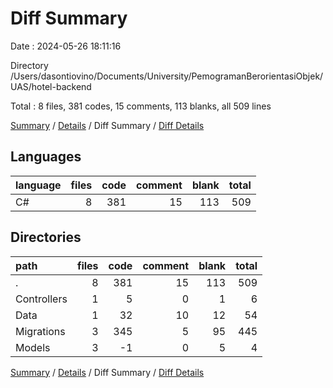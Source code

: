 # Diff Summary

Date : 2024-05-26 18:11:16

Directory /Users/dasontiovino/Documents/University/PemogramanBerorientasiObjek/UAS/hotel-backend

Total : 8 files,  381 codes, 15 comments, 113 blanks, all 509 lines

[Summary](results.md) / [Details](details.md) / Diff Summary / [Diff Details](diff-details.md)

## Languages
| language | files | code | comment | blank | total |
| :--- | ---: | ---: | ---: | ---: | ---: |
| C# | 8 | 381 | 15 | 113 | 509 |

## Directories
| path | files | code | comment | blank | total |
| :--- | ---: | ---: | ---: | ---: | ---: |
| . | 8 | 381 | 15 | 113 | 509 |
| Controllers | 1 | 5 | 0 | 1 | 6 |
| Data | 1 | 32 | 10 | 12 | 54 |
| Migrations | 3 | 345 | 5 | 95 | 445 |
| Models | 3 | -1 | 0 | 5 | 4 |

[Summary](results.md) / [Details](details.md) / Diff Summary / [Diff Details](diff-details.md)